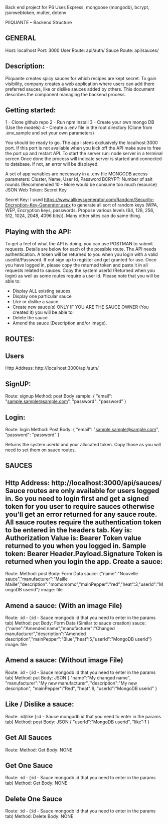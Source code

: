 Back end project for P6
Uses Express, mongoose (mongodb), bcrypt, jsonwebtoken, multer, dotenv

PIIQUANTE – Backend Structure

GENERAL
-------
Host: localhost
Port: 3000
User Route: api/auth/
Sauce Route: api/sauces/

Description:
------------
Piiquante creates spicy sauces for which recipes are kept secret. To gain visibility, company creates a web application where users can add there preferred sauces, like or dislike sauces added by others.
This document describes the component managing the backend process.

Getting started:
----------------
1 - Clone github repo
2 - Run npm install
3 - Create your own mongo DB (Use the models)
4 - Create a .env file in the root directory (Clone from .env_sample and set your own parameters)

You should be ready to go.
The app listens exclusively the localhost:3000 port. If this port is not available when you kick off the API make sure to free the port up and restart API.
To start the server run: node server in a terminal screen
Once done the process will indicate server is started and connected to database. If not, an error will be displayed.

A set of app variables are necessary in a .env file
MONGODB access parameters: Cluster, Name, User Id, Password 
BCRYPT: Number of salt rounds (Recommended 10 - More would be consume too much resource)
JSON Web Token: Secret Key  

Secret Key: I used https://www.allkeysgenerator.com/Random/Security-Encryption-Key-Generator.aspx to generate all sort of random keys (WPA, WEP, Encryption keys, passwords. Propose various levels (64, 128, 256, 512, 1024, 2048, 4096 bits)).
Many other sites can do same thing. 

Playing with the API:
---------------------
To get a feel of what the API is doing, you can use POSTMAN to submit requests. Details are below for each of the possible route.
The API needs authentication. A token will be returned to you when you login with a valid usedId/Password. If not sign up to register and get granted for use.
Once you have logged in, please copy the returned token and paste it in all requests related to sauces.
Copy the system userId (Returned when you login) as well as some routes require a user id.
Please note that you will be able to:
- Display ALL existing sauces
- Display one particular sauce
- Like or dislike a sauce
- Create new sauce(s)
ONLY IF YOU ARE THE SAUCE OWNER (You created it) you will be able to:
-	Delete the sauce
-	Amend the sauce (Description and/or image). 

ROUTES:
-------
Users
-----
Http Address: http://localhost:3000/api/auth/

SignUP:
-------
Route: signup
Method: post
Body sample:
{
    "email": "sample.sample@sample.com",
    "password": "password”
}

Login:
------
Route: login
Method: Post
Body:
{
    "email": "sample.sample@sample.com",
    "password": "password”
}

Returns the system userId and your allocated token. Copy those as you will need to set them on sauce routes.

SAUCES
------
Http Address: http://localhost:3000/api/sauces/
Sauce routes are only available for users logged in.
So you need to login first and get a signed token for you user to require sauces 
otherwise you'll get an error returned for any sauce route.
All sauce routes require the authentication token to be entered in the headers tab. 
Key is: Authorization
Value is: Bearer Token value returned to you when you logged in. 
Sample token: 
Bearer Header.Payload.Signature
Token is returned when you login the app.
Create a sauce:
---------------
Route: 
Method: post
Body:
Form Data
sauce: {"name":"Nouvelle sauce","manufacturer":"Maille Maille","description":"momomomo","mainPepper":"red","heat":3,"userId":"MongoDB userid"}
image: file

Amend a sauce: (With an image File)
-----------------------------------
Route: :id - (:id - Sauce mongodb id that you need to enter in the params tab)
Method: put
Body:
Form Data (Similar to sauce creation)
sauce: {"name":"Amended name","manufacturer":"Changed manufacturer","description":"Amended description","mainPepper":"Blue","heat":5,"userId":"MongoDB userid"}
image: file

Amend a sauce: (Without image File)
-----------------------------------
Route: :id - (:id - Sauce mongodb id that you need to enter in the params tab)
Method: put
Body: JSON
{
"name":"My changed name",
"manufacturer":"My new manufacturer",
"description":"My new description",
"mainPepper":"Red",
"heat":9,
"userId":"MongoDB userid"
}

Like / Dislike a sauce:
-----------------------
Route: :id/like (:id - Sauce mongodb id that you need to enter in the params tab)
Method: post
Body: JSON
{
"userId":"MongoDB userid",
"like":1
}
 
Get All Sauces
--------------
Route: 
Method: Get
Body: NONE

Get One Sauce
-------------
Route: :id - (:id - Sauce mongodb id that you need to enter in the params tab)
Method: Get
Body:
NONE

Delete One Sauce
----------------
Route: :id - (:id - Sauce mongodb id that you need to enter in the params tab)
Method: Delete
Body: NONE